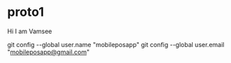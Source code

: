 # proto1
Hi I am Vamsee

git config --global user.name "mobileposapp"
git config --global user.email "mobileposapp@gmail.com"
